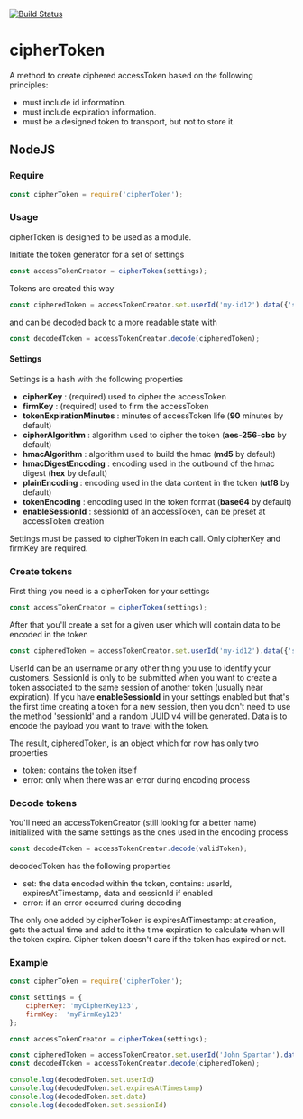 [![Build Status](https://travis-ci.org/frikiplanet/ciphertoken.svg?branch=master)](https://travis-ci.org/frikiplanet/ciphertoken)

cipherToken
===========

A method to create ciphered accessToken based on the following principles:
* must include id information.
* must include expiration information.
* must be a designed token to transport, but not to store it.

## NodeJS


### Require

```js
const cipherToken = require('cipherToken');
```

### Usage

cipherToken is designed to be used as a module.


Initiate the token generator for a set of settings

```js
const accessTokenCreator = cipherToken(settings);
```


Tokens are created this way

```js
const cipheredToken = accessTokenCreator.set.userId('my-id12').data({'some': 'data'}).encode();
```


and can be decoded back to a more readable state with


```js
const decodedToken = accessTokenCreator.decode(cipheredToken);
```


#### Settings

Settings is a hash with the following properties

- __cipherKey__ : (required) used to cipher the accessToken
- __firmKey__ : (required) used to firm the accessToken
- __tokenExpirationMinutes__ : minutes of accessToken life (__90__ minutes by default)
- __cipherAlgorithm__ : algorithm used to cipher the token (__aes-256-cbc__ by default)
- __hmacAlgorithm__ : algorithm used to build the hmac (__md5__ by default)
- __hmacDigestEncoding__ : encoding used in the outbound of the hmac digest (__hex__ by default)
- __plainEncoding__ : encoding used in the data content in the token (__utf8__ by default)
- __tokenEncoding__ : encoding used in the token format (__base64__ by default)
- __enableSessionId__ : sessionId of an accessToken, can be preset at accessToken creation

Settings must be passed to cipherToken in each call. Only cipherKey and firmKey are required.



### Create tokens


First thing you need is a cipherToken for your settings

```js
const accessTokenCreator = cipherToken(settings);
```

After that you'll create a set for a given user which will contain data to be encoded in the token

```js
const cipheredToken = accessTokenCreator.set.userId('my-id12').data({'some': 'data'}).sessionId('my-previous-session-id').encode();
```

UserId can be an username or any other thing you use to identify your customers.
SessionId is only to be submitted when you want to create a token associated to the same session of another token (usually near expiration).
If you have __enableSessionId__ in your settings enabled but that's the first time creating a token for a new session, then you don't need to use the method 'sessionId' and a random UUID v4 will be generated.
Data is to encode the payload you want to travel with the token.

The result, cipheredToken, is an object which for now has only two properties
- token: contains the token itself
- error: only when there was an error during encoding process



### Decode tokens

You'll need an accessTokenCreator (still looking for a better name) initialized with the same settings as the ones used in the encoding process

```js
const decodedToken = accessTokenCreator.decode(validToken);
```

decodedToken has the following properties
- set: the data encoded within the token, contains: userId, expiresAtTimestamp, data and sessionId if enabled
- error: if an error occurred during decoding

The only one added by cipherToken is expiresAtTimestamp: at creation, gets the actual time and add to it the time expiration to calculate when will the token expire.
Cipher token doesn't care if the token has expired or not.


### Example

```js
const cipherToken = require('cipherToken');

const settings = {
    cipherKey: 'myCipherKey123',
    firmKey:  'myFirmKey123'
};

const accessTokenCreator = cipherToken(settings);

const cipheredToken = accessTokenCreator.set.userId('John Spartan').data('validData').encode();
const decodedToken = accessTokenCreator.decode(cipheredToken);

console.log(decodedToken.set.userId)
console.log(decodedToken.set.expiresAtTimestamp)
console.log(decodedToken.set.data)
console.log(decodedToken.set.sessionId)

```
